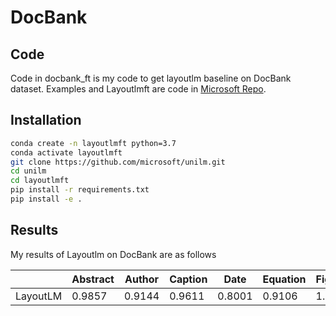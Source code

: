 # DocBank

## Code

Code in docbank_ft is my code to get layoutlm baseline on DocBank dataset. Examples and Layoutlmft are code in [Microsoft Repo](https://github.com/microsoft/unilm).

## Installation

~~~bash
conda create -n layoutlmft python=3.7
conda activate layoutlmft
git clone https://github.com/microsoft/unilm.git
cd unilm
cd layoutlmft
pip install -r requirements.txt
pip install -e .
~~~

## Results

My results of Layoutlm on DocBank are as follows

|          | Abstract | Author | Caption | Date   | Equation | Figure | Footer | List   | Paragraph | Reference | Section | Table  |
| -------- | -------- | ------ | ------- | ------ | -------- | ------ | ------ | ------ | --------- | --------- | ------- | ------ |
| LayoutLM | 0.9857   | 0.9144 | 0.9611  | 0.8001 | 0.9106   | 1.0    | 0.9288 | 0.9076 | 0.9811    | 0.9378    | 0.9635  | 0.8674 |

